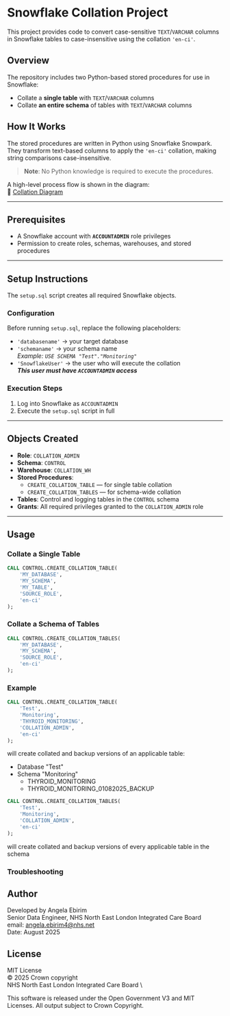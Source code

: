 # Snowflake Collation Project

This project provides code to convert case-sensitive `TEXT`/`VARCHAR` columns in Snowflake tables to case-insensitive using the collation `'en-ci'`.

## Overview

The repository includes two Python-based stored procedures for use in Snowflake:

- Collate a **single table** with `TEXT`/`VARCHAR` columns
- Collate **an entire schema** of tables with `TEXT`/`VARCHAR` columns

## How It Works

The stored procedures are written in Python using Snowflake Snowpark. They transform text-based columns to apply the `'en-ci'` collation, making string comparisons case-insensitive.

> **Note**: No Python knowledge is required to execute the procedures.

A high-level process flow is shown in the diagram:  
📎 [Collation Diagram](flowchart.png)

---

## Prerequisites

- A Snowflake account with **`ACCOUNTADMIN`** role privileges
- Permission to create roles, schemas, warehouses, and stored procedures

---

## Setup Instructions

The `setup.sql` script creates all required Snowflake objects.

### Configuration

Before running `setup.sql`, replace the following placeholders:

- `'databasename'` → your target database
- `'schemaname'` → your schema name  
  _Example: `USE SCHEMA "Test"."Monitoring"`_
- `'SnowflakeUser'` → the user who will execute the collation  
  _**This user must have `ACCOUNTADMIN` access**_

### Execution Steps

1. Log into Snowflake as `ACCOUNTADMIN`
2. Execute the `setup.sql` script in full

---

## Objects Created

- **Role**: `COLLATION_ADMIN`
- **Schema**: `CONTROL`
- **Warehouse**: `COLLATION_WH`
- **Stored Procedures**:
  - `CREATE_COLLATION_TABLE` — for single table collation
  - `CREATE_COLLATION_TABLES` — for schema-wide collation
- **Tables**: Control and logging tables in the `CONTROL` schema
- **Grants**: All required privileges granted to the `COLLATION_ADMIN` role

---

## Usage

### Collate a Single Table

```sql
CALL CONTROL.CREATE_COLLATION_TABLE(
    'MY_DATABASE',
    'MY_SCHEMA',
    'MY_TABLE',
    'SOURCE_ROLE',
    'en-ci'
);
```

### Collate a Schema of Tables

```sql
CALL CONTROL.CREATE_COLLATION_TABLES(
    'MY_DATABASE',
    'MY_SCHEMA',
    'SOURCE_ROLE',
    'en-ci'
);
```
### Example

```sql
CALL CONTROL.CREATE_COLLATION_TABLE(
    'Test',
    'Monitoring',
    'THYROID_MONITORING',
    'COLLATION_ADMIN',
    'en-ci'
);
```

will create collated and backup versions of an applicable table:

- Database "Test"
 - Schema "Monitoring"
   - THYROID_MONITORING
   - THYROID_MONITORING_01082025_BACKUP

```sql
CALL CONTROL.CREATE_COLLATION_TABLES(
    'Test',
    'Monitoring',
    'COLLATION_ADMIN',
    'en-ci'
);
```
will create collated and backup versions of every applicable table in the schema

### Troubleshooting



## Author

Developed by Angela Ebirim \
Senior Data Engineer, NHS North East London Integrated Care Board \
email: angela.ebirim4@nhs.net \
Date: August 2025

## License


MIT License \
© 2025 Crown copyright \
NHS North East London Integrated Care Board \

This software is released under the Open Government V3 and MIT Licenses. All output subject to Crown Copyright.







